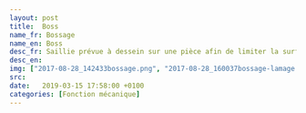 ```yaml
---
layout: post
title:  Boss
name_fr: Bossage
name_en: Boss
desc_fr: Saillie prévue à dessein sur une pièce afin de limiter la surface usinée.
desc_en: 
img: ["2017-08-28_142433bossage.png", "2017-08-28_160037bossage-lamage.png"] 
src: 
date:   2019-03-15 17:58:00 +0100
categories: [Fonction mécanique]
---
```

